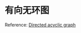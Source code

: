 # 有向无环图



Reference: [Directed acyclic graph](https://en.wikipedia.org/wiki/Directed_acyclic_graph)
